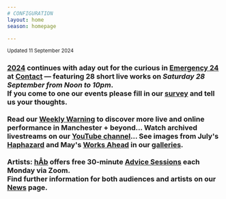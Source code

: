 ```yaml
---
# CONFIGURATION
layout: home
season: homepage

---
```

<small>Updated 11 September 2024</small>        
### [2024](/current/2024) continues with aday out for the curious in [Emergency 24](/current/2024-emergency) at <a href="https://contactmcr.com/events/emergency-24" target="_blank">Contact</a> — featuring 28 short live works on *Saturday 28 September from Noon to 10pm*.<br>If you come to one our events please fill in our <a href="https://www.illuminate-data.org.uk/survey/qvprln" target="_blank">survey</a> and tell us your thoughts.<br><br>Read our <a href="https://wordofwarning.posthaven.com" target="_blank">Weekly Warning</a> to discover more live and online performance in Manchester + beyond… Watch archived livestreams on our <a href="https://youtube.com/@warnmcr" target="_blank">YouTube channel</a>… See images from July's [Haphazard](/galleries/2024-haphazard) and May's [Works Ahead](/galleries/2024-woah) in our [galleries](/galleries).<br><br>Artists: [hÅb](/hab) offers free 30-minute [Advice Sessions](/hab/advice) each Monday via Zoom.<br>Find further information for both audiences and artists on our [News](/news) page.
